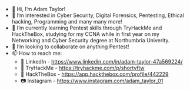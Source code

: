 - 👋 Hi, I’m Adam Taylor!
- 👀 I’m interested in Cyber Security, Digital Forensics, Pentesting, Ethical hacking, Programming and many many more!
- 🌱 I’m currently learning Pentest skills through TryHackMe and HackTheBox, studying for my CCNA while in first year on my Networking and Cyber Security degree at Northumbria Univerity.
- 💞️ I’m looking to collaborate on anything Pentest!
- 📫 How to reach me:
  - 💼 LinkedIn   - https://www.linkedin.com/in/adam-taylor-47a569224/
  - 🚩 TryHackMe  - https://tryhackme.com/p/shortyftw
  - 🚩 HackTheBox - https://app.hackthebox.com/profile/442229
  - 📷 Instagram  - https://www.instagram.com/adam_taylor_01

<!---
Adamt2001/Adamt2001 is a ✨ special ✨ repository because its `README.md` (this file) appears on your GitHub profile.
You can click the Preview link to take a look at your changes.
--->

